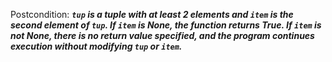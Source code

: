 Postcondition: ***`tup` is a tuple with at least 2 elements and `item` is the second element of `tup`. If `item` is None, the function returns True. If `item` is not None, there is no return value specified, and the program continues execution without modifying `tup` or `item`.***